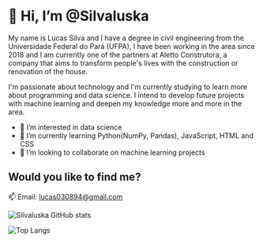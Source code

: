 # 👋 Hi, I’m @Silvaluska

My name is Lucas Silva and I have a degree in civil engineering from the Universidade Federal do Pará (UFPA), I have been working in the area since 2018 and I am currently one of the partners at Aletto Construtora, a company that aims to transform people's lives with the construction or renovation of the house.

I'm passionate about technology and I'm currently studying to learn more about programming and data science. I intend to develop future projects with machine learning and deepen my knowledge more and more in the area.

- 👀 I’m interested in data science
- 🌱 I’m currently learning Python(NumPy, Pandas), JavaScript, HTML and CSS
- 💞️ I’m looking to collaborate on machine learning projects

## Would you like to find me?
📫 Email: lucas030894@gmail.com

![Silvaluska GitHub stats](https://github-readme-stats.vercel.app/api?username=Silvaluska&show_icons=true&theme=radical)

![Top Langs](https://github-readme-stats.vercel.app/api/top-langs/?username=Silvaluska&layout=compact)

<!---
Silvaluska/Silvaluska is a ✨ special ✨ repository because its `README.md` (this file) appears on your GitHub profile.
You can click the Preview link to take a look at your changes.
--->
